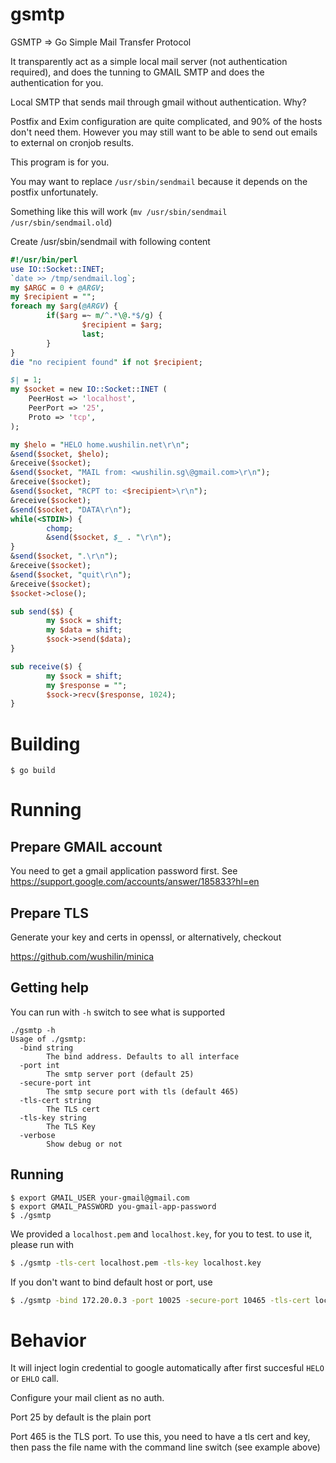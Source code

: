 # gsmtp
GSMTP => Go Simple Mail Transfer Protocol

It transparently act as a simple local mail server (not authentication required), and does the tunning to 
GMAIL SMTP and does the authentication for you.

Local SMTP that sends mail through gmail without authentication. Why?

Postfix and Exim configuration are quite complicated, and 90% of the hosts don't need them.
However you may still want to be able to send out emails to external on cronjob results.

This program is for you.

You may want to replace `/usr/sbin/sendmail` because it depends on the postfix unfortunately.

Something like this will work (`mv /usr/sbin/sendmail /usr/sbin/sendmail.old`)

Create /usr/sbin/sendmail with following content

```perl
#!/usr/bin/perl
use IO::Socket::INET;
`date >> /tmp/sendmail.log`;
my $ARGC = 0 + @ARGV;
my $recipient = "";
foreach my $arg(@ARGV) {
        if($arg =~ m/^.*\@.*$/g) {
                $recipient = $arg;
                last;
        }
}
die "no recipient found" if not $recipient;

$| = 1;
my $socket = new IO::Socket::INET (
    PeerHost => 'localhost',
    PeerPort => '25',
    Proto => 'tcp',
);

my $helo = "HELO home.wushilin.net\r\n";
&send($socket, $helo);
&receive($socket);
&send($socket, "MAIL from: <wushilin.sg\@gmail.com>\r\n");
&receive($socket);
&send($socket, "RCPT to: <$recipient>\r\n");
&receive($socket);
&send($socket, "DATA\r\n");
while(<STDIN>) {
        chomp;
        &send($socket, $_ . "\r\n");
}
&send($socket, ".\r\n");
&receive($socket);
&send($socket, "quit\r\n");
&receive($socket);
$socket->close();

sub send($$) {
        my $sock = shift;
        my $data = shift;
        $sock->send($data);
}

sub receive($) {
        my $sock = shift;
        my $response = "";
        $sock->recv($response, 1024);
}
```

# Building
```
$ go build
```

# Running
## Prepare GMAIL account
You need to get a gmail application password first.
See https://support.google.com/accounts/answer/185833?hl=en

## Prepare TLS
Generate your key and certs in openssl, or alternatively, checkout

https://github.com/wushilin/minica

## Getting help
You can run with `-h` switch to see what is supported

```
./gsmtp -h
Usage of ./gsmtp:
  -bind string
        The bind address. Defaults to all interface
  -port int
        The smtp server port (default 25)
  -secure-port int
        The smtp secure port with tls (default 465)
  -tls-cert string
        The TLS cert
  -tls-key string
        The TLS Key
  -verbose
        Show debug or not

```

## Running
```
$ export GMAIL_USER your-gmail@gmail.com
$ export GMAIL_PASSWORD you-gmail-app-password
$ ./gsmtp
```

We provided a `localhost.pem` and `localhost.key`, for you to test. to use it, please run with
```sh
$ ./gsmtp -tls-cert localhost.pem -tls-key localhost.key
```

If you don't want to bind default host or port, use
```sh
$ ./gsmtp -bind 172.20.0.3 -port 10025 -secure-port 10465 -tls-cert localhost.pem -tls-key localhost.key
```
# Behavior
It will inject login credential to google automatically after first succesful `HELO` or `EHLO` call.

Configure your mail client as no auth. 

Port 25 by default is the plain port

Port 465 is the TLS port. To use this, you need to have a tls cert and key, then pass the file name with the
command line switch (see example above)

